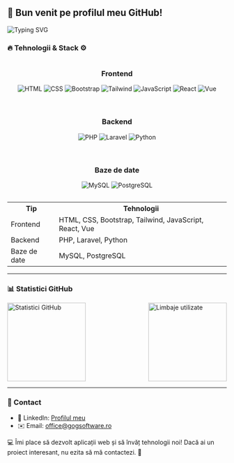 ## 👋 Bun venit pe profilul meu GitHub!

<p>
  <img src="https://readme-typing-svg.herokuapp.com?size=24&width=500&lines=Web+Developer+%7C+Backend+%7C+Frontend+%7C+Database+Expert" alt="Typing SVG">
</p>

### 🔥 Tehnologii & Stack ⚙️

<div style="display: flex; flex-wrap: wrap; justify-content: space-between; gap: 20px;">
  <!-- Frontend -->
  <div style="flex: 1 1 30%; min-width: 250px; text-align: center;">
    <h3>Frontend</h3>
    <p>
      <img src="https://img.shields.io/badge/HTML5-FF5733?style=for-the-badge&logo=html5&logoColor=white" alt="HTML" />
      <img src="https://img.shields.io/badge/CSS3-2965F1?style=for-the-badge&logo=css3&logoColor=white" alt="CSS" />
      <img src="https://img.shields.io/badge/Bootstrap-563D7C?style=for-the-badge&logo=bootstrap&logoColor=white" alt="Bootstrap" />
      <img src="https://img.shields.io/badge/Tailwind-06B6D4?style=for-the-badge&logo=tailwindcss&logoColor=white" alt="Tailwind" />
      <img src="https://img.shields.io/badge/JavaScript-F7DF1E?style=for-the-badge&logo=javascript&logoColor=black" alt="JavaScript" />
      <img src="https://img.shields.io/badge/React-61DAFB?style=for-the-badge&logo=react&logoColor=black" alt="React" />
      <img src="https://img.shields.io/badge/Vue-4FC08D?style=for-the-badge&logo=vue.js&logoColor=white" alt="Vue" />
    </p>
  </div>

  <!-- Backend -->
  <div style="flex: 1 1 30%; min-width: 250px; text-align: center;">
    <h3>Backend</h3>
    <p>
      <img src="https://img.shields.io/badge/PHP-777BB4?style=for-the-badge&logo=php&logoColor=white" alt="PHP" />
      <img src="https://img.shields.io/badge/Laravel-F05340?style=for-the-badge&logo=laravel&logoColor=white" alt="Laravel" />
      <img src="https://img.shields.io/badge/Python-3776AB?style=for-the-badge&logo=python&logoColor=white" alt="Python" />
    </p>
  </div>

  <!-- Baze de date -->
  <div style="flex: 1 1 30%; min-width: 250px; text-align: center;">
    <h3>Baze de date</h3>
    <p>
      <img src="https://img.shields.io/badge/MySQL-4479A1?style=for-the-badge&logo=mysql&logoColor=white" alt="MySQL" />
      <img src="https://img.shields.io/badge/PostgreSQL-336791?style=for-the-badge&logo=postgresql&logoColor=white" alt="PostgreSQL" />
    </p>
  </div>
</div>




<table>
  <tr>
    <th>Tip</th>
    <th>Tehnologii</th>
  </tr>
  <tr>
    <td>Frontend</td>
    <td>HTML, CSS, Bootstrap, Tailwind, JavaScript, React, Vue</td>
  </tr>
  <tr>
    <td>Backend</td>
    <td>PHP, Laravel, Python</td>
  </tr>
  <tr>
    <td>Baze de date</td>
    <td>MySQL, PostgreSQL</td>
  </tr>
</table>

---

### 📊 Statistici GitHub
<p style="display: flex; justify-content: space-between; gap: 10px;">
  <img src="https://github-readme-stats.vercel.app/api?username=AdrianGoG&show_icons=true&theme=radical" alt="Statistici GitHub" height="180px" />
  <img src="https://github-readme-stats.vercel.app/api/top-langs/?username=AdrianGoG&layout=compact&theme=radical" alt="Limbaje utilizate" height="180px" />
</p>

---


### 🚀 Contact
- 💼 LinkedIn: [Profilul meu](https://www.linkedin.com/in/USERNAME)
- ✉️ Email: office@gogsoftware.ro

💻 Îmi place să dezvolt aplicații web și să învăț tehnologii noi! Dacă ai un proiect interesant, nu ezita să mă contactezi. 🚀
